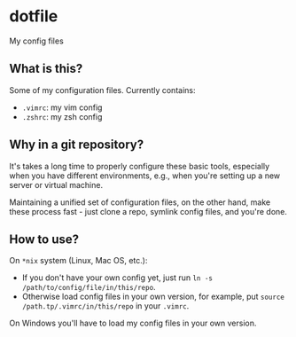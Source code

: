 # dotfile
My config files

## What is this?
Some of my configuration files.
Currently contains:

* `.vimrc`: my vim config
* `.zshrc`: my zsh config

## Why in a git repository?
It's takes a long time to properly configure these basic tools, especially when
you have different environments, e.g., when you're setting up a new server or
virtual machine.

Maintaining a unified set of configuration files, on the other hand, make these
process fast - just clone a repo, symlink config files, and you're done.

## How to use?
On `*nix` system (Linux, Mac OS, etc.):
* If you don't have your own config yet,
  just run `ln -s /path/to/config/file/in/this/repo`.
* Otherwise load config files in your own version, for example,
  put `source /path.tp/.vimrc/in/this/repo` in your `.vimrc`.

On Windows you'll have to load my config files in your own version.
